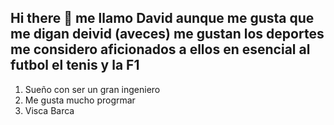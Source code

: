 ## Hi there 👋  me llamo David aunque me gusta que me digan deivid (aveces) me gustan los deportes me considero aficionados a ellos en esencial al futbol el tenis y la F1

1. Sueño con ser un gran ingeniero
2. Me gusta mucho progrmar
3. Visca Barca 

<!--
**DavidXx6/DavidXx6** is a ✨ _special_ ✨ repository because its `README.md` (this file) appears on your GitHub profile.

Here are some ideas to get you started:

- 🔭 I’m currently working on ...
- 🌱 I’m currently learning ...
- 👯 I’m looking to collaborate on ...
- 🤔 I’m looking for help with ...
- 💬 Ask me about ...
- 📫 How to reach me: ...
- 😄 Pronouns: ...
- ⚡ Fun fact: ...
-->
